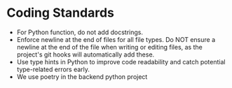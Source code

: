 # Coding Standards

- For Python function, do not add docstrings.
- Enforce newline at the end of files for all file types. Do NOT ensure a newline at the end of the file when writing or editing files, as the project's git hooks will automatically add these.
- Use type hints in Python to improve code readability and catch potential type-related errors early.
- We use poetry in the backend python project
